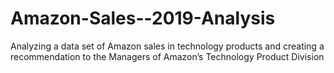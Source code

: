 # Amazon-Sales--2019-Analysis
Analyzing a data set of Amazon sales in technology products and creating a recommendation to the Managers of Amazon’s Technology Product Division
